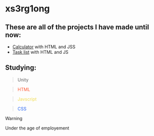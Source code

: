 # xs3rg1ong

## These are all of the projects I have made until now:

* <a href="https://github.com/xsergiong/Calculator">Calculator</a> with HTML and JSS
* <a href="https://github.com/xsergiong/Task-List">Task list</a> with HTML and JS

## Studying:

> <p>Unity</p>

> <p style="color: #FF5733">HTML</p>

> <p style="color: #F0DB4F">Javscript</p>

> <p style="color: #2965f1">CSS</p>

> [!Warning]
> Under the age of employement
